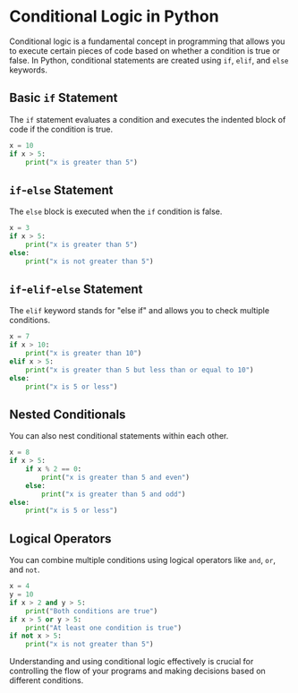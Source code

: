 # Conditional Logic in Python

Conditional logic is a fundamental concept in programming that allows you to execute certain pieces of code based on whether a condition is true or false. In Python, conditional statements are created using `if`, `elif`, and `else` keywords.

## Basic `if` Statement

The `if` statement evaluates a condition and executes the indented block of code if the condition is true.

```python
x = 10
if x > 5:
    print("x is greater than 5")
```

## `if`-`else` Statement

The `else` block is executed when the `if` condition is false.

```python
x = 3
if x > 5:
    print("x is greater than 5")
else:
    print("x is not greater than 5")
```

## `if`-`elif`-`else` Statement

The `elif` keyword stands for "else if" and allows you to check multiple conditions.

```python
x = 7
if x > 10:
    print("x is greater than 10")
elif x > 5:
    print("x is greater than 5 but less than or equal to 10")
else:
    print("x is 5 or less")
```

## Nested Conditionals

You can also nest conditional statements within each other.

```python
x = 8
if x > 5:
    if x % 2 == 0:
        print("x is greater than 5 and even")
    else:
        print("x is greater than 5 and odd")
else:
    print("x is 5 or less")
```

## Logical Operators

You can combine multiple conditions using logical operators like `and`, `or`, and `not`.

```python
x = 4
y = 10
if x > 2 and y > 5:
    print("Both conditions are true")
if x > 5 or y > 5:
    print("At least one condition is true")
if not x > 5:
    print("x is not greater than 5")
```

Understanding and using conditional logic effectively is crucial for controlling the flow of your programs and making decisions based on different conditions.